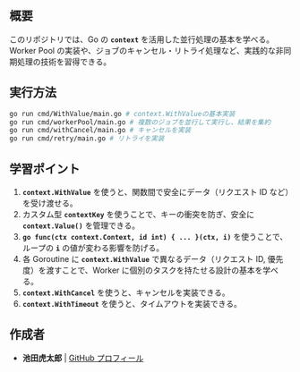 ## **概要**

このリポジトリでは、Go の **`context`** を活用した並行処理の基本を学べる。
Worker Pool の実装や、ジョブのキャンセル・リトライ処理など、実践的な非同期処理の技術を習得できる。

## **実行方法**

```sh
go run cmd/WithValue/main.go # context.WithValueの基本実装
go run cmd/workerPool/main.go # 複数のジョブを並行して実行し、結果を集約
go run cmd/withCancel/main.go # キャンセルを実装
go run cmd/retry/main.go # リトライを実装
```

## **学習ポイント**

1.  **`context.WithValue`** を使うと、関数間で安全にデータ（リクエスト ID など）を受け渡せる。
2.  カスタム型 **`contextKey`** を使うことで、キーの衝突を防ぎ、安全に **`context.Value()`** を管理できる。
3.  **`go func(ctx context.Context, id int) { ... }(ctx, i)`** を使うことで、ループの **`i`** の値が変わる影響を防げる。
4.  各 Goroutine に **`context.WithValue`** で異なるデータ（リクエスト ID, 優先度）を渡すことで、Worker に個別のタスクを持たせる設計の基本を学べる。
5.  **`context.WithCancel`** を使うと、キャンセルを実装できる。
6.  **`context.WithTimeout`** を使うと、タイムアウトを実装できる。

## 作成者

- **池田虎太郎** | [GitHub プロフィール](https://github.com/kotaroikeda-apl-dev)
